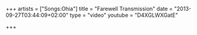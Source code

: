 +++
artists = ["Songs:Ohia"]
title = "Farewell Transmission"
date = "2013-09-27T03:44:09+02:00"
type = "video"
youtube = "D4XGLWXGatE"

+++
